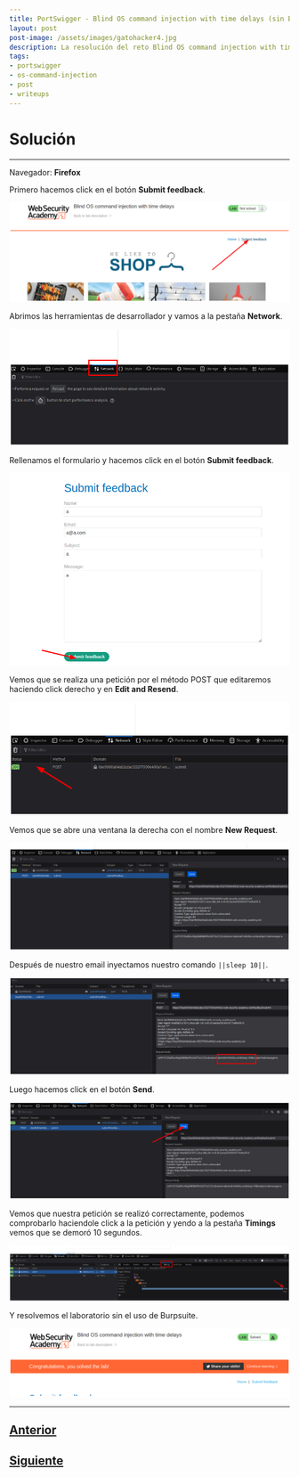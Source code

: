 ```yaml
---
title: PortSwigger - Blind OS command injection with time delays (sin Burpsuite).
layout: post
post-image: /assets/images/gatohacker4.jpg 
description: La resolución del reto Blind OS command injection with time delays.
tags:
- portswigger
- os-command-injection
- post
- writeups
---
```

# Solución
---

Navegador: **Firefox**

Primero hacemos click en el botón **Submit feedback**.

![](/images/images-portswigger-osci/lab2-1.png)

Abrimos las herramientas de desarrollador y vamos a la pestaña **Network**.

![](/images/images-portswigger-osci/lab2-2.png)

Rellenamos el formulario y hacemos click en el botón **Submit feedback**.

![](/images/images-portswigger-osci/lab2-3.png)

Vemos que se realiza una petición por el método POST que editaremos haciendo click derecho y en **Edit and Resend**.

![](/images/images-portswigger-osci/lab2-4.png)

Vemos que se abre una ventana la derecha con el nombre **New Request**.

![](/images/images-portswigger-osci/lab2-5.png)

Después de nuestro email inyectamos nuestro comando `||sleep 10||`.

![](/images/images-portswigger-osci/lab2-6.png)

Luego hacemos click en el botón **Send**.

![](/images/images-portswigger-osci/lab2-7.png)

Vemos que nuestra petición se realizó correctamente, podemos comprobarlo haciendole click a la petición y yendo a la pestaña **Timings** vemos que se demoró 10 segundos.

![](/images/images-portswigger-osci/lab2-8.png)

Y resolvemos el laboratorio sin el uso de Burpsuite.

![](/images/images-portswigger-osci/lab2-9.png)


---

## [Anterior](/os-command-injection-simple-case)
## [Siguiente](/blind-os-command-injection-with-output-redirection)